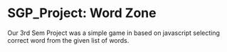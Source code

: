 # SGP_Project: Word Zone
Our 3rd Sem Project was a simple game in based on javascript selecting correct word from the given list of words.
